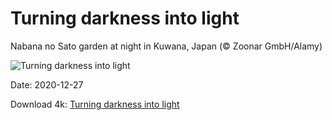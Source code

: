 # Turning darkness into light

Nabana no Sato garden at night in Kuwana, Japan (© Zoonar GmbH/Alamy)

![Turning darkness into light](https://bing.com/th?id=OHR.NabananoSato_EN-US0456707930_UHD.jpg&rf=LaDigue_UHD.jpg&pid=hp&w=1024&h=576)

Date: 2020-12-27

Download 4k: [Turning darkness into light](https://bing.com/th?id=OHR.NabananoSato_EN-US0456707930_UHD.jpg&rf=LaDigue_UHD.jpg&pid=hp&w=3840&h=2160)

